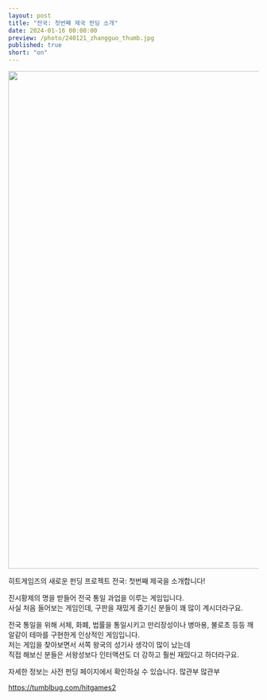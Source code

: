 ```yaml
---
layout: post
title: "전국: 첫번째 제국 펀딩 소개"
date: 2024-01-16 00:00:00
preview: /photo/240121_zhangguo_thumb.jpg
published: true
short: "on"
---
```


<img src="/photo/240121_zhangguo.jpg" width="1000">

히트게임즈의 새로운 펀딩 프로젝트 전국: 첫번째 제국을 소개합니다!<br>

진시황제의 명을 받들어 전국 통일 과업을 이루는 게임입니다.<br>
사실 처음 들어보는 게임인데, 구판을 재밌게 즐기신 분들이 꽤 많이 계시더라구요.

전국 통일을 위해 서체, 화폐, 법률을 통일시키고 만리장성이나 병마용, 불로초 등등 깨알같이 테마를 구현한게 인상적인 게임입니다.<br>
저는 게임을 찾아보면서 서쪽 왕국의 성기사 생각이 많이 났는데<br>
직접 해보신 분들은 서왕성보다 인터액션도 더 강하고 훨씬 재밌다고 하더라구요.<br>

자세한 정보는 사전 펀딩 페이지에서 확인하실 수 있습니다. 많관부 많관부<br>

https://tumblbug.com/hitgames2



